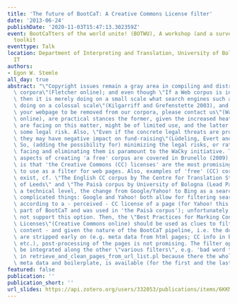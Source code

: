 ```yaml
---
title: 'The future of BootCaT: A Creative Commons License filter'
date: '2013-06-24'
publishDate: '2020-11-03T15:47:13.302359Z'
event: BootCaTters of the world unite! (BOTWU), A workshop (and a survey) on the BootCaT
  toolkit
eventtype: Talk
location: Department of Interpreting and Translation, University of Bologna, Forlì,
  IT
authors:
- Egon W. Stemle
all_day: true
abstract: "\"Copyright issues remain a gray area in compiling and distributing Web\
  \ corpora\"(Fletcher online); and even though \"If a Web corpus is infringing copyright,\
  \ then it is merely doing on a small scale what search engines such as Google are\
  \ doing on a colossal scale\"(Kilgarriff and Grefenstette 2003), and \"If you want\
  \ your webpage to be removed from our corpora, please contact us\"(WaCKy Project\
  \ online), are practical stances the former, given the increased heat Google&Co.\
  \ are facing on this matter, might be of limited use, and the latter still entails\
  \ some legal risk. Also, \"Even if the concrete legal threats are probably minor,\
  \ they may have negative impact on fund-raising\"(Lüdeling, Evert and Baroni 2007).\
  \ So, (adding the possibility for) minimizing the legal risks, or rather, actively\
  \ facing and eliminating them is paramount to the WaCky initiative. Theoretical\
  \ aspects of creating 'a free' corpus are covered in Brunello (2009); one result\
  \ is that 'the Creative Commons (CC) licenses' are the most promising legal model\
  \ to use as a filter for web pages. Also, examples of 'free' (CC) corpora already\
  \ exist, cf. \"The English CC corpus by The Centre for Translation Studies, University\
  \ of Leeds\" and \"The Paisà corpus by University of Bologna (Lead Partner)). On\
  \ a technical level, the change from Google/Yahoo! to Bing as a search API for BootCaT\
  \ complicated things: Google and Yahoo! both allow for filtering search results\
  \ according to a - perceived - CC license of a page (for Yahoo! this filter was\
  \ part of BootCaT and was used in 'the Paisà corpus'); unfortunately, Bing does\
  \ not support this option. Then, the \"Best Practices for Marking Content with CC\
  \ Licenses\"(Creative Commons online) should be used as clues to filter downloaded\
  \ content - and given the nature of the BootCaT pipeline, i.e. the downloaded pages\
  \ are stripped early on (e.g. meta data from html pages; CC info in boilerplate,\
  \ etc.), post-processing of the pages is not promising. The filter option could\
  \ be integrated along the other \"various filters\", e.g. 'bad word thresholds',\
  \ in retrieve_and_clean_pages_from_url_list.pl because there the whole page, with\
  \ meta data and boilerplate, is available (for the first and the last time)."
featured: false
publication: ''
publication_short: ''
url_slides: https://api.zotero.org/users/332053/publications/items/6KKMK8N4/file/view
---
```



